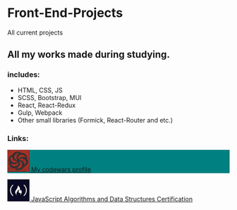 # Front-End-Projects
All current projects
## All my works made during studying.
### includes:
- HTML, CSS, JS
- SCSS, Bootstrap, MUI
- React, React-Redux
- Gulp, Webpack
- Other small libraries (Formick, React-Router and etc.)
### Links:
<p style="background-color: teal;">
<a href='https://www.codewars.com/users/qmorphq' target='blank'><img src='/source/images/codewars.jpg' width='50px' alt='codewars image'>
My codewars profile</a>

<a href='https://www.freecodecamp.org/certification/fcc29053449-69ef-4265-b994-7857eafd1e9d/javascript-algorithms-and-data-structures' target='blank'><img src='/source/images/freecodecamp.jpg' width='50px' alt='freecodecamp image'>
JavaScript Algorithms and Data Structures Certification</a>
</p>

